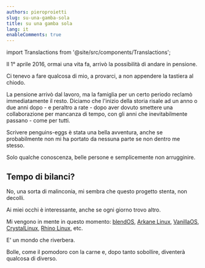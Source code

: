 ```yaml
---
authors: pieroproietti
slug: su-una-gamba-sola
title: su una gamba sola
lang: it
enableComments: true
---
```


import Translactions from '@site/src/components/Translactions';

<Translactions />

Il 1° aprile 2016, ormai una vita fa, arrivò la possibilità di andare in pensione.

Ci tenevo a fare qualcosa di mio, a provarci, a non appendere la tastiera al chiodo.

La pensione arrivò dal lavoro, ma la famiglia per un certo periodo reclamò immediatamente il resto. Diciamo che l'inizio della storia risale ad un anno o due anni dopo - e peraltro a rate - dopo aver dovuto smettere una collaborazione per mancanza di tempo, con gli anni che inevitabilmente passano - come per tutti.

Scrivere penguins-eggs è stata una bella avventura, anche se probabilmente non mi ha portato da nessuna parte se non dentro me stesso.

Solo qualche conoscenza, belle persone e semplicemente non arrugginire.

## Tempo di bilanci?

No, una sorta di malinconia, mi sembra che questo progetto stenta, non decolli.

Ai miei occhi è interessante, anche se ogni giorno trovo altro. 

Mi vengono in mente in questo momento: [blendOS](https://blendos.co/), [Arkane Linux](https://arkanelinux.org/), [VanillaOS](https://vanillaos.org/), [CrystalLinux](https://getcryst.al/site), [Rhino Linux](https://rhinolinux.org/), etc.

E' un mondo che riverbera.

Bolle, come il pomodoro con la carne e, dopo tanto sobollire, diventerà qualcosa di diverso.

